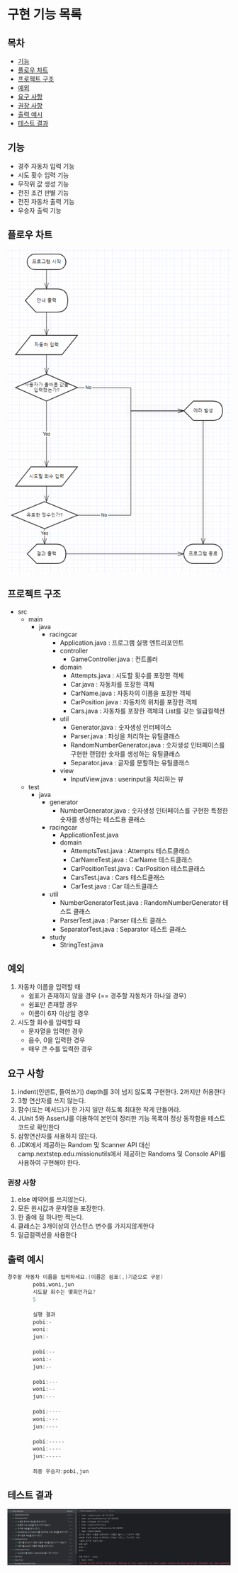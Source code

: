 # 구현 기능 목록

## 목차

- [기능](#기능)
- [플로우 차트](#플로우-차트)
- [프로젝트 구조](#프로젝트-구조)
- [예외](#예외)
- [요구 사항](#요구-사항)
- [권장 사항](#권장-사항)
- [출력 예시](#출력-예시)
- [테스트 결과](#테스트-결과)

## 기능

- 경주 자동차 입력 기능
- 시도 횟수 입력 기능
- 무작위 값 생성 기능
- 전진 조건 판별 기능
- 전진 자동차 출력 기능
- 우승자 출력 기능

## 플로우 차트

![플로우 차트](flowchart.png)

## 프로젝트 구조

- src
    - main
        - java
            - racingcar
                - Application.java : 프로그램 실행 엔트리포인트
                - controller
                    - GameController.java : 컨트롤러
                - domain
                    - Attempts.java : 시도할 횟수를 포장한 객체
                    - Car.java : 자동차를 포장한 객체
                    - CarName.java : 자동차의 이름을 포장한 객체
                    - CarPosition.java : 자동차의 위치를 포장한 객체
                    - Cars.java : 자동차를 포장한 객체의 List를 갖는 일급컬렉션
                - util
                    - Generator.java : 숫자생성 인터페이스
                    - Parser.java : 파싱을 처리하는 유틸클래스
                    - RandomNumberGenerator.java : 숫자생성 인터페이스를 구현한 랜덤한 숫자를 생성하는 유틸클래스
                    - Separator.java : 글자를 분할하는 유틸클래스
                - view
                    - InputView.java : userinput을 처리하는 뷰
    - test
        - java
            - generator
                - NumberGenerator.java : 숫자생성 인터페이스를 구현한 특정한 숫자를 생성하는 테스트용 클래스
            - racingcar
                - ApplicationTest.java
                - domain
                    - AttemptsTest.java : Attempts 테스트클래스
                    - CarNameTest.java : CarName 테스트클래스
                    - CarPositionTest.java : CarPosition 테스트클래스
                    - CarsTest.java : Cars 테스트클래스
                    - CarTest.java : Car 테스트클래스
            - util
                - NumberGeneratorTest.java : RandomNumberGenerator 테스트 클래스
                - ParserTest.java : Parser 테스트 클래스
                - SeparatorTest.java : Separator 테스트 클래스
            - study
                - StringTest.java

## 예외

1. 자동차 이름을 입력할 때
    * 쉼표가 존재하지 않을 경우 (== 경주할 자동차가 하나일 경우)
    * 쉼표만 존재할 경우
    * 이름이 6자 이상일 경우
2. 시도할 회수를 입력할 때
    * 문자열을 입력한 경우
    * 음수, 0을 입력한 경우
    * 매우 큰 수를 입력한 경우

## 요구 사항

1. indent(인덴트, 들여쓰기) depth를 3이 넘지 않도록 구현한다. 2까지만 허용한다
2. 3항 연산자를 쓰지 않는다.
3. 함수(또는 메서드)가 한 가지 일만 하도록 최대한 작게 만들어라.
4. JUnit 5와 AssertJ를 이용하여 본인이 정리한 기능 목록이 정상 동작함을 테스트 코드로 확인한다
6. 삼항연산자를 사용하지 않는다.
7. JDK에서 제공하는 Random 및 Scanner API 대신 camp.nextstep.edu.missionutils에서 제공하는 Randoms 및 Console API를 사용하여 구현해야 한다.

### 권장 사항

1. else 예약어를 쓰지않는다.
2. 모든 원시값과 문자열을 포장한다.
3. 한 줄에 점 하나만 찍는다.
4. 클래스는 3개이상의 인스턴스 변수를 가지지않게한다
5. 일급컬렉션을 사용한다

## 출력 예시

```java
경주할 자동차 이름을 입력하세요.(이름은 쉼표(,)기준으로 구분)
        pobi,woni,jun
        시도할 회수는 몇회인가요?
        5

        실행 결과
        pobi:-
        woni:
        jun:-

        pobi:--
        woni:-
        jun:--

        pobi:---
        woni:--
        jun:---

        pobi:----
        woni:---
        jun:----

        pobi:-----
        woni:----
        jun:-----

        최종 우승자:pobi,jun
```

## 테스트 결과

![img.png](img.png)